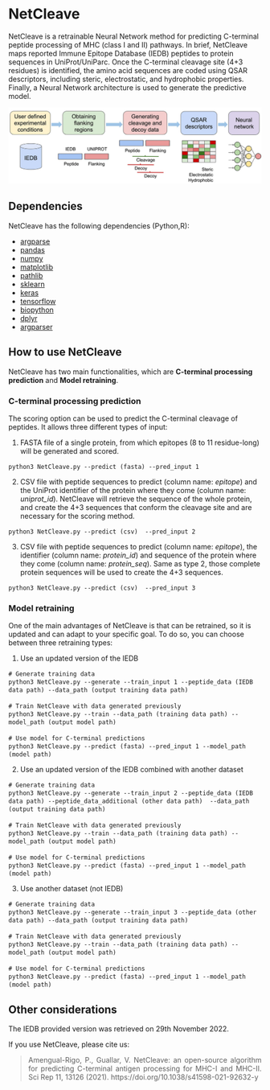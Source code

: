 # NetCleave

NetCleave is a retrainable Neural Network method for predicting C-terminal peptide processing of MHC (class I and II) pathways. In brief, NetCleave maps reported Immune Epitope Database (IEDB) peptides to protein sequences in UniProt/UniParc. Once the C-terminal cleavage site (4+3 residues) is identified, the amino acid sequences are coded using QSAR descriptors, including steric, electrostatic, and hydrophobic properties. Finally, a Neural Network architecture is used to generate the predictive model.

<p align="center">
<img src="images/figure1.png" width="600">
</p>

## Dependencies

NetCleave has the following dependencies (Python,R):

- [argparse](https://docs.python.org/3/library/argparse.html)
- [pandas](https://pandas.pydata.org/)
- [numpy](https://numpy.org/)
- [matplotlib](https://matplotlib.org/)
- [pathlib](https://docs.python.org/3/library/pathlib.html)
- [sklearn](https://scikit-learn.org/stable/)
- [keras](https://keras.io/)
- [tensorflow](https://www.tensorflow.org/)
- [biopython](https://biopython.org/)
- [dplyr](https://dplyr.tidyverse.org/)
- [argparser](https://bitbucket.org/djhshih/argparser)

## How to use NetCleave

NetCleave has two main functionalities, which are **C-terminal processing prediction** and **Model retraining**.

### C-terminal processing prediction

The scoring option can be used to predict the C-terminal cleavage of peptides. It allows three different types of input:

1. FASTA file of a single protein, from which epitopes (8 to 11 residue-long) will be generated and scored.

```
python3 NetCleave.py --predict (fasta) --pred_input 1
```

2. CSV file with peptide sequences to predict (column name: *epitope*) and the UniProt identifier of the protein where they come (column name: *uniprot_id*). NetCleave will retrieve the sequence of the whole protein, and create the 4+3 sequences that conform the cleavage site and are necessary for the scoring method.

```
python3 NetCleave.py --predict (csv)  --pred_input 2
```

3. CSV file with peptide sequences to predict (column name: *epitope*), the identifier (column name: *protein_id*) and sequence of the protein where they come (column name: *protein_seq*). Same as type 2, those complete protein sequences will be used to create the 4+3 sequences.

```
python3 NetCleave.py --predict (csv)  --pred_input 3
```

### Model retraining

One of the main advantages of NetCleave is that can be retrained, so it is updated and can adapt to your specific goal. To do so, you can choose between three retraining types:

1. Use an updated version of the IEDB

```
# Generate training data
python3 NetCleave.py --generate --train_input 1 --peptide_data (IEDB data path) --data_path (output training data path)

# Train NetCleave with data generated previously
python3 NetCleave.py --train --data_path (training data path) --model_path (output model path)

# Use model for C-terminal predictions
python3 NetCleave.py --predict (fasta) --pred_input 1 --model_path (model path)
```

2. Use an updated version of the IEDB combined with another dataset

```
# Generate training data
python3 NetCleave.py --generate --train_input 2 --peptide_data (IEDB data path) --peptide_data_additional (other data path)  --data_path (output training data path)

# Train NetCleave with data generated previously
python3 NetCleave.py --train --data_path (training data path) --model_path (output model path)

# Use model for C-terminal predictions
python3 NetCleave.py --predict (fasta) --pred_input 1 --model_path (model path)
```

3. Use another dataset (not IEDB)

```
# Generate training data
python3 NetCleave.py --generate --train_input 3 --peptide_data (other data path) --data_path (output training data path)

# Train NetCleave with data generated previously
python3 NetCleave.py --train --data_path (training data path) --model_path (output model path)

# Use model for C-terminal predictions
python3 NetCleave.py --predict (fasta) --pred_input 1 --model_path (model path)
```

## Other considerations

The IEDB provided version was retrieved on 29th November 2022.

If you use NetCleave, please cite us:

> <p align="justify"> Amengual-Rigo, P., Guallar, V. NetCleave: an open-source algorithm for predicting C-terminal antigen processing for MHC-I and MHC-II. Sci Rep 11, 13126 (2021). https://doi.org/10.1038/s41598-021-92632-y
</p>
